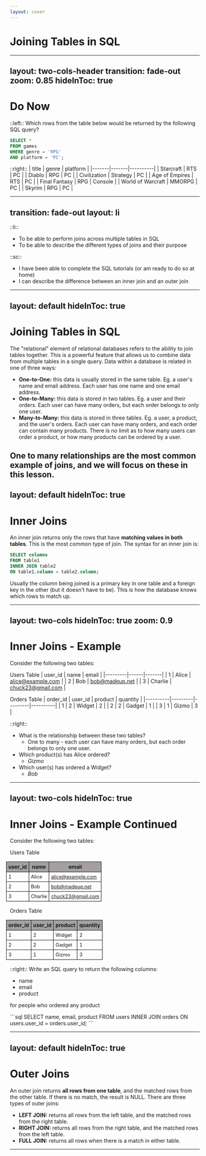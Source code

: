 ```yaml
---
layout: cover
---
```


# Joining Tables in SQL

---
layout: two-cols-header
transition: fade-out
zoom: 0.85
hideInToc: true
---
# Do Now

::left::
Which rows from the table below would be returned by the following SQL query?

```sql
SELECT *
FROM games
WHERE genre = 'RPG'
AND platform = 'PC';
```
::right::
| title | genre | platform |
|-------|-------|----------|
| Starcraft | RTS | PC |
| Diablo | RPG | PC |
| Civilization | Strategy | PC |
| Age of Empires | RTS | PC |
| Final Fantasy | RPG | Console |
| World of Warcraft | MMORPG | PC |
| Skyrim | RPG | PC |

<style>
th {
  background-color:rgb(164, 160, 160);
  font-weight: bold;
  border: 1px solid black;
}

td {
  border-collapse: collapse;
  border: 1px solid black;
}
</style>
---
transition: fade-out
layout: li
---
::li::
- To be able to perform joins across multiple tables in SQL
- To be able to describe the different types of joins and their purpose

::sc::
- I have been able to complete the SQL tutorials (or am ready to do so at home)
- I can describe the difference between an inner join and an outer join

---
layout: default
hideInToc: true
---

# Joining Tables in SQL

The "relational" element of relational databases refers to the ability to join tables together. This is a powerful feature that allows us to combine data from multiple tables in a single query. Data within a database is related in one of three ways:

<v-clicks depth="1">

- **One-to-One:** this data is usually stored in the same table. Eg. a user's name and email address. Each user has one name and one email address.
- **One-to-Many:** this data is stored in two tables. Eg. a user and their orders. Each user can have many orders, but each order belongs to only one user.
- **Many-to-Many:** this data is stored in three tables. Eg. a user, a product, and the user's orders. Each user can have many orders, and each order can contain many products. There is no limit as to how many users can order a product, or how many products can be ordered by a user.


<span v-mark>One to many relationships</span> are the most common example of joins, and we will focus on these in this lesson.
</v-clicks>
---
layout: default
hideInToc: true
---
# Inner Joins

An inner join returns only the rows that have **matching values in both tables**. This is the most common type of join. The syntax for an inner join is:

```sql
SELECT columns
FROM table1
INNER JOIN table2
ON table1.column = table2.column;
```

Usually the column being joined is a primary key in one table and a foreign key in the other (but it doesn't have to be). This is how the database knows which rows to match up.

---
layout: two-cols
hideInToc: true
zoom: 0.9
---
# Inner Joins - Example

Consider the following two tables:

Users Table
| user_id | name | email |
|---------|------|-------|
| 1 | Alice | alice@example.com |
| 2 | Bob | bob@madeup.net |
| 3 | Charlie | chuck23@gmail.com |

Orders Table
| order_id | user_id | product | quantity |
|----------|---------|---------|----------|
| 1 | 2 | Widget | 2 |
| 2 | 2 | Gadget | 1 |
| 3 | 1 | Gizmo | 3 |

<style>
th {
  background-color:rgb(164, 160, 160);
  font-weight: bold;
  border: 1px solid black;
  padding: 5px;
  font-size: 85%;
}

td {
  border-collapse: collapse;
  border: 1px solid black;
  padding: 5px;
  font-size: 80%;
}

table {
  margin-left: -10px;
}
</style>
::right::

<v-clicks depth="3">

- What is the relationship between these two tables? 
    - One to many - each user can have many orders, but each order belongs to only one user.
- Which product(s) has Alice ordered?
    - *Gizmo*
- Which user(s) has ordered a Widget?
    - *Bob*
</v-clicks>

---
layout: two-cols
hideInToc: true
---
# Inner Joins - Example Continued

Consider the following two tables:

Users Table

| user_id | name | email |
|---------|------|-------|
| 1 | Alice | alice@example.com |
| 2 | Bob | bob@madeup.net |
| 3 | Charlie | chuck23@gmail.com |

Orders Table

| order_id | user_id | product | quantity |
|----------|---------|---------|----------|
| 1 | 2 | Widget | 2 |
| 2 | 2 | Gadget | 1 |
| 3 | 1 | Gizmo | 3 |
<style>
th {
  background-color:rgb(164, 160, 160);
  font-weight: bold;
  border: 1px solid black;
  padding: 5px;
  font-size: 85%;
}

td {
  border-collapse: collapse;
  border: 1px solid black;
  padding: 5px;
  font-size: 80%;
}

table {
  margin-left: -10px;
}
</style>
::right::
Write an SQL query to return the following columns:

- name
- email
- product

for people who ordered any product

<v-click>
```sql
SELECT name, email, product
FROM users
INNER JOIN orders
ON users.user_id = orders.user_id;
```
</v-click>

---
layout: default
hideInToc: true
---
# Outer Joins

An outer join returns **all rows from one table**, and the matched rows from the other table. If there is no match, the result is NULL. There are three types of outer joins:

- **LEFT JOIN:** returns all rows from the left table, and the matched rows from the right table.
- **RIGHT JOIN:** returns all rows from the right table, and the matched rows from the left table.
- **FULL JOIN:** returns all rows when there is a match in either table.

---